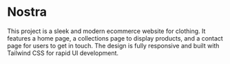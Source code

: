 # Nostra
This project is a sleek and modern ecommerce website for clothing. It features a home page, a collections page to display products, and a contact page for users to get in touch. The design is fully responsive and built with Tailwind CSS for rapid UI development.
